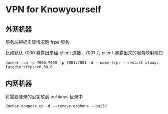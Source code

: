# VPN for Knowyourself

## 外网机器

服务端根据实际情况跑 frps 服务

比如默认 7000 暴露出来给 client 连接，7001 为 client 暴露出来的服务映射端口

```shell
docker run -p 7000:7000 -p 7001:7001 -d --name frps --restart always fatedier/frps:v0.38.0
```

## 内网机器

将需要登录的公钥放到 pubkeys 目录中

```shell
docker-compose up -d --remove-orphans --build
```
